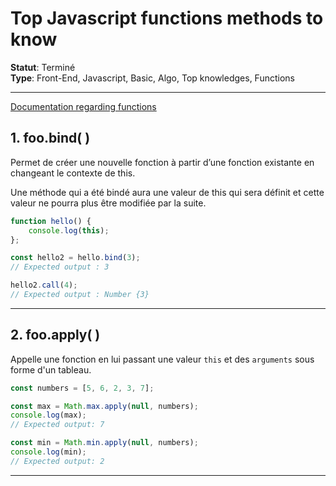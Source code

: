 # **Top Javascript functions methods to know**

**Statut**: Terminé  
**Type**: Front-End, Javascript, Basic, Algo, Top knowledges, Functions

___

[Documentation regarding functions](https://developer.mozilla.org/fr/docs/Web/JavaScript/Reference/Global_Objects/Function/apply)

## **1. foo.bind( )**

Permet de créer une nouvelle fonction à partir d’une fonction existante en changeant le contexte de this.  

Une méthode qui a été bindé aura une valeur de this qui sera définit et cette valeur ne pourra plus être modifiée par la suite.

```javascript
function hello() {
	console.log(this);
};

const hello2 = hello.bind(3);
// Expected output : 3

hello2.call(4);
// Expected output : Number {3}
```

___

## **2. foo.apply( )**

Appelle une fonction en lui passant une valeur `this` et des `arguments` sous forme d'un tableau.

```javascript
const numbers = [5, 6, 2, 3, 7];

const max = Math.max.apply(null, numbers);
console.log(max);
// Expected output: 7

const min = Math.min.apply(null, numbers);
console.log(min);
// Expected output: 2
```

___
